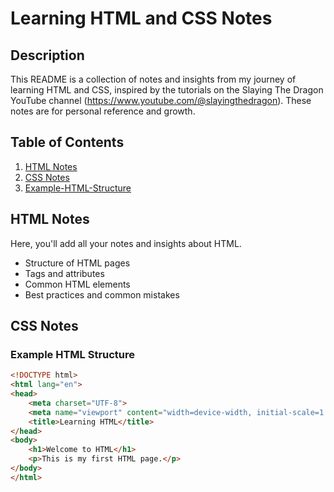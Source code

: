 # Learning HTML and CSS Notes

## Description
This README is a collection of notes and insights from my journey of learning HTML and CSS, inspired by the tutorials on the Slaying The Dragon YouTube channel (https://www.youtube.com/@slayingthedragon). These notes are for personal reference and growth.


## Table of Contents
1. [HTML Notes](#html-notes)
2. [CSS Notes](#css-notes)
3. [Example-HTML-Structure](#example-html-structure)

## HTML Notes
Here, you'll add all your notes and insights about HTML.
- Structure of HTML pages
- Tags and attributes
- Common HTML elements
- Best practices and common mistakes

## CSS Notes

### Example HTML Structure
```html
<!DOCTYPE html>
<html lang="en">
<head>
    <meta charset="UTF-8">
    <meta name="viewport" content="width=device-width, initial-scale=1.0">
    <title>Learning HTML</title>
</head>
<body>
    <h1>Welcome to HTML</h1>
    <p>This is my first HTML page.</p>
</body>
</html>
